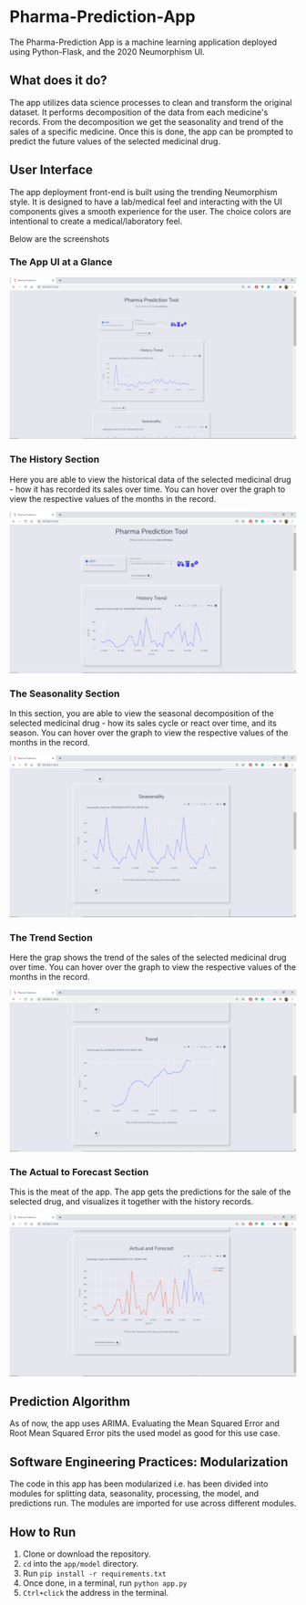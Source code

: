 # Pharma-Prediction-App

The Pharma-Prediction App is a machine learning application deployed using Python-Flask, and the 2020 Neumorphism UI. 


## What does it do?
The app utilizes data science processes to clean and transform the original dataset. It performs decomposition of the data from each medicine's records. From the decomposition we 
get the seasonality and trend of the sales of a specific medicine. Once this is done, the app can be prompted to predict the future values of the selected medicinal drug.

## User Interface
The app deployment front-end is built using the trending Neumorphism style. It is designed to have a lab/medical feel and interacting with the UI components gives a smooth experience for the user.
The choice colors are intentional to create a medical/laboratory feel.

Below are the screenshots

### The App UI at a Glance

![screenshot](screenshot.png)


### The History Section

Here you are able to view the historical data of the selected medicinal drug - how it has recorded its sales over time.
You can hover over the graph to view the respective values of the months in the record.

![history](history.png)

### The Seasonality Section

In this section, you are able to view the seasonal decomposition of the selected medicinal drug - how its sales cycle or react over time, and its season.
You can hover over the graph to view the respective values of the months in the record.

![seasons](seasonality.png)

### The Trend Section

Here the grap shows the trend of the sales of the selected medicinal drug over time.
You can hover over the graph to view the respective values of the months in the record.

![trend](trend.png)

### The Actual to Forecast Section

This is the meat of the app. The app gets the predictions for the sale of the selected drug, and visualizes it together with the history records.

![history](forecast.png)

## Prediction Algorithm
As of now, the app uses ARIMA. Evaluating the Mean Squared Error and Root Mean Squared Error pits the used model as good for this use case.

## Software Engineering Practices: Modularization
The code in this app has been modularized i.e. has been divided into modules for splitting data, seasonality, processing, the model, and predictions run. The modules are imported for use across different modules.

## How to Run
  1. Clone or download the repository.
  2. `cd` into the `app/model` directory.
  3. Run `pip install -r requirements.txt`
  4. Once done, in a terminal, run `python app.py`
  5. `Ctrl+click` the address in the terminal.
  
